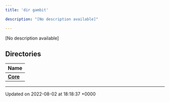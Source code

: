 ```yaml
---
title: 'dir gambit'

description: "[No description available]"

---
```







[No description available]

## Directories

| Name           |
| -------------- |
| **[Core](/documentation/code/main/files/dir_26ae23f9cf954d4b7b5b724edbe93c37/#dir-core)**  |






-------------------------------

Updated on 2022-08-02 at 18:18:37 +0000
